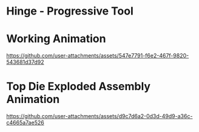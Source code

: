# Hinge - Progressive Tool


# Working Animation
https://github.com/user-attachments/assets/547e7791-f6e2-467f-9820-543681d37d92


# Top Die Exploded Assembly Animation
https://github.com/user-attachments/assets/d9c7d6a2-0d3d-49d9-a36c-c4665a7ae526

